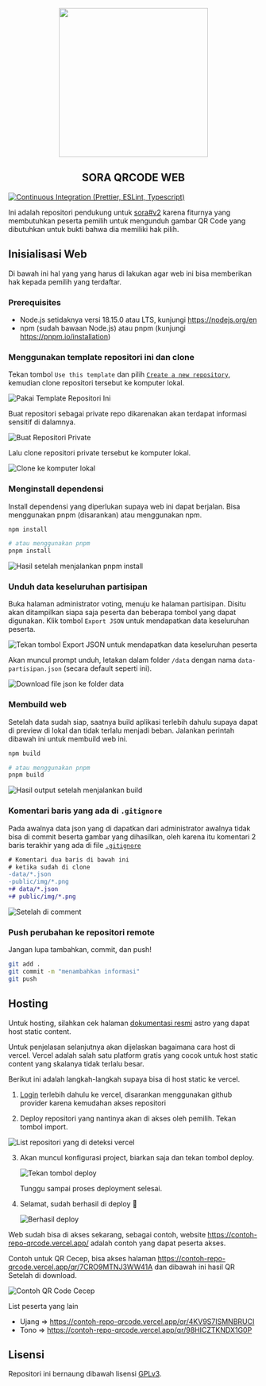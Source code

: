 <p align="center">
   <img width="300" height="300" src="./public/sora.png" />
   <h2 align="center">SORA QRCODE WEB</h2>

[![Continuous Integration (Prettier, ESLint, Typescript)](https://github.com/reacto11mecha/sora-qrcode-web/actions/workflows/ci.yml/badge.svg)](https://github.com/reacto11mecha/sora-qrcode-web/actions/workflows/ci.yml)

</p>

Ini adalah repositori pendukung untuk [sora#v2](https://github.com/reacto11mecha/sora/tree/v2) karena fiturnya yang membutuhkan peserta pemilih untuk mengunduh gambar QR Code yang dibutuhkan untuk bukti bahwa dia memiliki hak pilih.

## Inisialisasi Web

Di bawah ini hal yang yang harus di lakukan agar web ini bisa memberikan hak kepada pemilih yang terdaftar.

### Prerequisites

- Node.js setidaknya versi 18.15.0 atau LTS, kunjungi https://nodejs.org/en
- npm (sudah bawaan Node.js) atau pnpm (kunjungi https://pnpm.io/installation)

### Menggunakan template repositori ini dan clone

Tekan tombol `Use this template` dan pilih [`Create a new repository`](https://github.com/reacto11mecha/sora-qrcode-web/generate), kemudian clone repositori tersebut ke komputer lokal.

![Pakai Template Repositori Ini](./assets/001-pakai-template.png)

Buat repositori sebagai private repo dikarenakan akan terdapat informasi sensitif di dalamnya.

![Buat Repositori Private](./assets/002-buat-repositori.png)

Lalu clone repositori private tersebut ke komputer lokal.

![Clone ke komputer lokal](./assets/003-clone-ke-local.png)

### Menginstall dependensi

Install dependensi yang diperlukan supaya web ini dapat berjalan. Bisa menggunakan pnpm (disarankan) atau menggunakan npm.

```sh
npm install

# atau menggunakan pnpm
pnpm install
```

![Hasil setelah menjalankan pnpm install](./assets/004-install-dependensi.png)

### Unduh data keseluruhan partisipan

Buka halaman administrator voting, menuju ke halaman partisipan. Disitu akan ditampilkan siapa saja peserta dan beberapa tombol yang dapat digunakan. Klik tombol `Export JSON` untuk mendapatkan data keseluruhan peserta.

![Tekan tombol Export JSON untuk mendapatkan data keseluruhan peserta](./assets/005-export-json.png)

Akan muncul prompt unduh, letakan dalam folder `/data` dengan nama `data-partisipan.json` (secara default seperti ini).

![Download file json ke folder data](./assets/006-download-data.png)

### Membuild web

Setelah data sudah siap, saatnya build aplikasi terlebih dahulu supaya dapat di preview di lokal dan tidak terlalu menjadi beban. Jalankan perintah dibawah ini untuk membuild web ini.

```sh
npm build

# atau menggunakan pnpm
pnpm build
```

![Hasil output setelah menjalankan build](./assets/007-run-build.png)

### Komentari baris yang ada di `.gitignore`

Pada awalnya data json yang di dapatkan dari administrator awalnya tidak bisa di commit beserta gambar yang dihasilkan, oleh karena itu komentari 2 baris terakhir yang ada di file [`.gitignore`](./.gitignore)

```diff
# Komentari dua baris di bawah ini
# ketika sudah di clone
-data/*.json
-public/img/*.png
+# data/*.json
+# public/img/*.png
```

![Setelah di comment](./assets/008-setelah-comment-gitignore.png)

### Push perubahan ke repositori remote

Jangan lupa tambahkan, commit, dan push!

```sh
git add .
git commit -m "menambahkan informasi"
git push
```

## Hosting

Untuk hosting, silahkan cek halaman [dokumentasi resmi](https://docs.astro.build/en/guides/deploy/) astro yang dapat host static content.

Untuk penjelasan selanjutnya akan dijelaskan bagaimana cara host di vercel. Vercel adalah salah satu platform gratis yang cocok untuk host static content yang skalanya tidak terlalu besar.

Berikut ini adalah langkah-langkah supaya bisa di host static ke vercel.

1. [Login](https://vercel.com/login) terlebih dahulu ke vercel, disarankan menggunakan github provider karena kemudahan akses repositori

2. Deploy repositori yang nantinya akan di akses oleh pemilih. Tekan tombol import.

![List repositori yang di deteksi vercel](./assets/009-pilih-project.png)

3. Akan muncul konfigurasi project, biarkan saja dan tekan tombol deploy.

   ![Tekan tombol deploy](./assets/010-deploy.png)

   Tunggu sampai proses deployment selesai.

4. Selamat, sudah berhasil di deploy 🚀

   ![Berhasil deploy](./assets/011-berhasil-deploy.png)

Web sudah bisa di akses sekarang, sebagai contoh, website https://contoh-repo-qrcode.vercel.app/ adalah contoh yang dapat peserta akses.

Contoh untuk QR Cecep, bisa akses halaman https://contoh-repo-qrcode.vercel.app/qr/7CRO9MTNJ3WW41A dan dibawah ini hasil QR Setelah di download.

![Contoh QR Code Cecep](./assets/qr-cecep.png)

List peserta yang lain

- Ujang => https://contoh-repo-qrcode.vercel.app/qr/4KV9S7ISMNBRUCI
- Tono => https://contoh-repo-qrcode.vercel.app/qr/98HICZTKNDX1G0P

## Lisensi

Repositori ini bernaung dibawah lisensi [GPLv3](LICENSE).
